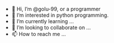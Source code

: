 - 👋 Hi, I’m @golu-99, or a programmer
- 👀 I’m interested in  python programming.
- 🌱 I’m currently learning ...
- 💞️ I’m looking to collaborate on ...
- 📫 How to reach me ...

<!---
golu-99/golu-99 is a ✨ special ✨ repository because its `README.md` (this file) appears on your GitHub profile.
You can click the Preview link to take a look at your changes.
--->
